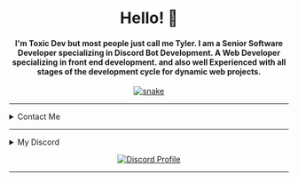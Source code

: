 <div align="center">
    <h1 align="center">Hello! 👋</h1>
    <h4 align="center">I'm <strong>Toxic Dev</strong> but most people just call me <strong>Tyler</strong>. 
      I am a Senior Software Developer specializing in Discord Bot Development. A Web Developer specializing in front end development. 
      and also well Experienced with all stages of the development cycle for dynamic web projects. </h4>
</div>

<div align="center">
    <a href="https://toxicdev.me">
        <img src="https://github.com/TheRealToxicDev/TheRealToxicDev/blob/output/github-contribution-grid-snake-dark.svg" alt="snake" />
    </a>
</div>

<hr />

<details>
    <summary>Contact Me</summary>
    <div>
        <samp>
            <h2 align="center">💌 You can contact me at:</h2>
            <p align="center">
                <a href="https://www.linkedin.com/in/therealtoxicdev" target="blank">
                    <img src="https://img.shields.io/badge/linkedin-%231DA1F2.svg?style=for-the-badge&logo=linkedin&logoColor=white" height="30" />
                </a>
            </p>
        </samp>
    </div>
</details>

<hr />

<details>
    <summary>My Discord</summary>
    <div>
        <samp>
            <h2 align="center">😎 you can reach me at:</h2>
            <p align="center">
                <a href="https://www.linkedin.com/in/zaid-hafeez-7084b0149/" target="blank">
                    <img src="https://img.shields.io/badge/linkedin-%231DA1F2.svg?style=for-the-badge&logo=linkedin&logoColor=white" height="30" />
                </a>
            </p>
        </samp>
    </div>
</details>

<p align="center">
  <a href="https://discord.com/users/510065483693817867">
    <img src="https://lanyard-profile-readme.vercel.app/api/510065483693817867?bg=0C0032" alt="Discord Profile"/>
  </a>
</p>

<hr />
